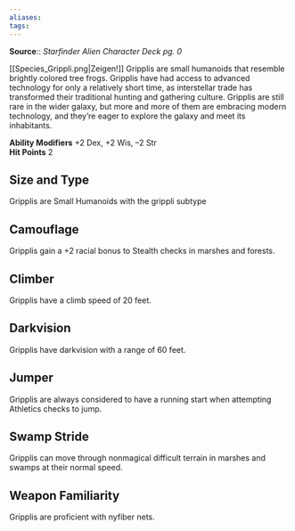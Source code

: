 ```yaml
---
aliases: 
tags: 
---
```

**Source**:: _Starfinder Alien Character Deck pg. 0_

[[Species_Grippli.png|Zeigen!]]
Gripplis are small humanoids that resemble brightly colored tree frogs. Gripplis have had access to advanced technology for only a relatively short time, as interstellar trade has transformed their traditional hunting and gathering culture. Gripplis are still rare in the wider galaxy, but more and more of them are embracing modern technology, and they’re eager to explore the galaxy and meet its inhabitants.  
  
**Ability Modifiers** +2 Dex, +2 Wis, –2 Str  
**Hit Points** 2

## Size and Type

Gripplis are Small Humanoids with the grippli subtype  

## Camouflage

Gripplis gain a +2 racial bonus to Stealth checks in marshes and forests.  

## Climber

Gripplis have a climb speed of 20 feet.  

## Darkvision

Gripplis have darkvision with a range of 60 feet.  

## Jumper

Gripplis are always considered to have a running start when attempting Athletics checks to jump.  

## Swamp Stride

Gripplis can move through nonmagical difficult terrain in marshes and swamps at their normal speed.  

## Weapon Familiarity

Gripplis are proficient with nyfiber nets.
